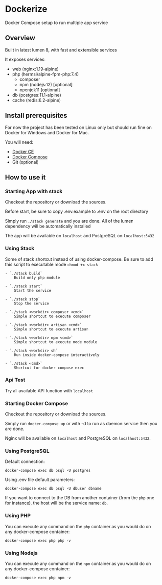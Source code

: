 # Dockerize
Docker Compose setup to run multiple app service

## Overview

Built in latest lumen 8, with fast and extensible services

It exposes services:

* web (nginx:1.19-alpine)
* php (hermsi/alpine-fpm-php:7.4)
	* composer
	* npm (nodejs:12) [optional]
	* openjdk11 [optional]
* db (postgres:11.1-alpine)
* cache (redis:6.2-alpine)

## Install prerequisites

For now the project has been tested on Linux only but should run fine on Docker for Windows and Docker for Mac.

You will need:

* [Docker CE](https://docs.docker.com/engine/installation/)
* [Docker Compose](https://docs.docker.com/compose/install)
* Git (optional)

## How to use it

### Starting App with stack

Checkout the repository or download the sources.

Before start, be sure to copy .env.example to .env on the root directory

Simply run `./stack generate` and you are done. All of the lumen dependency will be automatically installed

The app will be available on `localhost` and PostgreSQL on `localhost:5432`


### Using Stack

Some of stack shortcut instead of using docker-compose. Be sure to add this script to executable mode `chmod +x stack`

	- `./stack build`
		Build only php module

	- `./stack start`
		Start the service

	- `./stack stop`
		Stop the service

	- `./stack <workdir> composer <cmd>`
		Simple shortcut to execute composer

	- `./stack <workdir> artisan <cmd>`
		Simple shortcut to execute artisan

	- `./stack <workdir> npm <cmd>`
		Simple shortcut to execute node module

	- `./stack <workdir> sh`
		Run inside docker-compose interactively

	- `./stack <cmd>`
		Shortcut for docker compose exec


### Api Test

Try all available API function with `localhost`



### Starting Docker Compose

Checkout the repository or download the sources.

Simply run `docker-compose up` or with -d to run as daemon service then you are done.

Nginx will be available on `localhost` and PostgreSQL on `localhost:5432`.


### Using PostgreSQL

Default connection:

`docker-compose exec db psql -U postgres`

Using .env file default parameters:

`docker-compose exec db psql -U dbuser dbname`

If you want to connect to the DB from another container (from the `php` one for instance), the host will be the service name: `db`.


### Using PHP

You can execute any command on the `php` container as you would do on any docker-compose container:

`docker-compose exec php php -v`


### Using Nodejs

You can execute any command on the `npm` container as you would do on any docker-compose container:

`docker-compose exec php npm -v`
